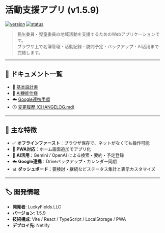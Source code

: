 # 活動支援アプリ (v1.5.9)

[![version](https://img.shields.io/badge/version-1.5.9-blue.svg)](#)
[![status](https://img.shields.io/badge/status-active-brightgreen.svg)](#)

> 民生委員・児童委員の地域活動を支援するためのWebアプリケーションです。  
> ブラウザ上で名簿管理・活動記録・訪問予定・バックアップ・AI活用まで完結します。

---

## 📄 ドキュメント一覧

- 🧭 [基本設計書](docs/basic_design.md)
- 🤖 [AI機能仕様](docs/ai_features.md)
- ☁️ [Google連携手順](docs/google_integration.md)
- 🕒 [変更履歴 (CHANGELOG.md)](CHANGELOG.md)

---

## 🚀 主な特徴
- ✅ **オフラインファースト**：ブラウザ保存で、ネットがなくても操作可能  
- 📱 **PWA対応**：ホーム画面追加でアプリ化  
- 💬 **AI活用**：Gemini / OpenAI による検索・要約・予定登録  
- ☁️ **Google連携**：Driveバックアップ・カレンダー同期  
- 📊 **ダッシュボード**：要検討・継続などステータス集計と表示カスタマイズ

---

## 🏷️ 開発情報
- **開発者**: LuckyFields.LLC  
- **バージョン**: 1.5.9  
- **技術構成**: Vite / React / TypeScript / LocalStorage / PWA  
- **デプロイ先**: Netlify  
